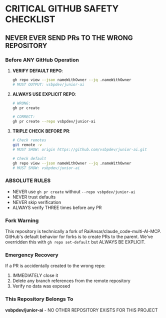 # CRITICAL GITHUB SAFETY CHECKLIST

## NEVER EVER SEND PRs TO THE WRONG REPOSITORY

### Before ANY GitHub Operation

1. **VERIFY DEFAULT REPO**:
   ```bash
   gh repo view --json nameWithOwner --jq .nameWithOwner
   # MUST OUTPUT: vsbpdev/junior-ai
   ```

2. **ALWAYS USE EXPLICIT REPO**:
   ```bash
   # WRONG:
   gh pr create

   # CORRECT:
   gh pr create --repo vsbpdev/junior-ai
   ```

3. **TRIPLE CHECK BEFORE PR**:
   ```bash
   # Check remotes
   git remote -v
   # MUST SHOW: origin https://github.com/vsbpdev/junior-ai.git

   # Check default
   gh repo view --json nameWithOwner --jq .nameWithOwner
   # MUST SHOW: vsbpdev/junior-ai
   ```

### ABSOLUTE RULES
- NEVER use `gh pr create` without `--repo vsbpdev/junior-ai`
- NEVER trust defaults
- NEVER skip verification
- ALWAYS verify THREE times before any PR

### Fork Warning
This repository is technically a fork of RaiAnsar/claude_code-multi-AI-MCP.
GitHub's default behavior for forks is to create PRs to the parent.
We've overridden this with `gh repo set-default` but ALWAYS BE EXPLICIT.

### Emergency Recovery
If a PR is accidentally created to the wrong repo:
1. IMMEDIATELY close it
2. Delete any branch references from the remote repository
3. Verify no data was exposed

### This Repository Belongs To
**vsbpdev/junior-ai** - NO OTHER REPOSITORY EXISTS FOR THIS PROJECT